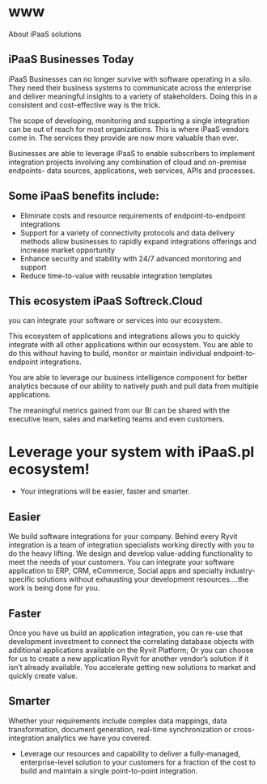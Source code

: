 # www
About iPaaS solutions

## iPaaS Businesses Today

iPaaS Businesses can no longer survive with software operating in a silo. 
They need their business systems to communicate across the enterprise and deliver meaningful insights to a variety of stakeholders. 
Doing this in a consistent and cost-effective way is the trick.

The scope of developing, monitoring and supporting a single integration can be out of reach for most organizations. 
This is where iPaaS vendors come in. 
The services they provide are now more valuable than ever.

Businesses are able to leverage iPaaS to enable subscribers to implement integration projects involving any combination of cloud and on-premise endpoints- data sources, applications, web services, APIs and processes.

## Some iPaaS benefits include:

+ Eliminate costs and resource requirements of endpoint-to-endpoint integrations
+ Support for a variety of connectivity protocols and data delivery methods allow businesses to rapidly expand integrations offerings and increase market opportunity
+ Enhance security and stability with 24/7 advanced monitoring and support
+ Reduce time-to-value with reusable integration templates

 

## This ecosystem iPaaS Softreck.Cloud

you can integrate your software or services into our ecosystem. 

This ecosystem of applications and integrations allows you to quickly integrate with all other applications within our ecosystem. 
You are able to do this without having to build, monitor or maintain individual endpoint-to-endpoint integrations. 

You are able to leverage our business intelligence component for better analytics because of our ability to natively push and pull data from multiple applications. 

The meaningful metrics gained from our BI can be shared with the executive team, sales and marketing teams and even customers. 

# Leverage your system with iPaaS.pl ecosystem!

+ Your integrations will be easier, faster and smarter.


## Easier

We build software integrations for your company. Behind every Ryvit integration is a team of integration specialists working directly with you to do the heavy lifting. We design and develop value-adding functionality to meet the needs of your customers. You can integrate your software application to ERP, CRM, eCommerce, Social apps and specialty industry-specific solutions without exhausting your development resources….the work is being done for you.

## Faster

Once you have us build an application integration, you can re-use that development investment to connect the correlating database objects with additional applications available on the Ryvit Platform; Or you can choose for us to create a new application Ryvit for another vendor’s solution if it isn’t already available. You accelerate getting new solutions to market and quickly create value.

## Smarter

Whether your requirements include complex data mappings, data transformation, document generation, real-time synchronization or cross-integration analytics we have you covered. 

+ Leverage our resources and capability to deliver a fully-managed, enterprise-level solution to your customers for a fraction of the cost to build and maintain a single point-to-point integration.
